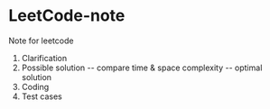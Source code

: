 # LeetCode-note
Note for leetcode 


1. Clarification
2. Possible solution
  -- compare time & space complexity
  -- optimal solution
3. Coding
4. Test cases
